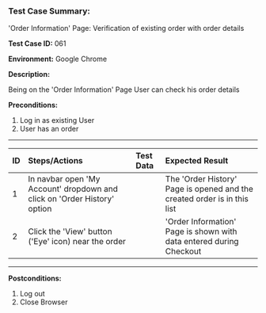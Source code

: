 
### Test Case Summary:

'Order Information' Page: Verification of existing order with order details

**Test Case ID:** 061

**Environment:** Google Chrome

**Description:**

Being on the 'Order Information' Page User can check his order details 

**Preconditions:**
1. Log in as existing User 
2. User has an order 
---

|      ID       | Steps/Actions |  Test Data  | Expected Result |
| ------------- |:------------- | :---------  | :-------------- |
|       1       | In navbar open 'My Account' dropdown and click on 'Order History' option |             | The 'Order History' Page is opened and the created order is in this list |
|       2       | Click the 'View' button ('Eye' icon) near the order |             | 'Order Information' Page is shown with data entered during Checkout |

---

**Postconditions:**
1. Log out
2. Close Browser
